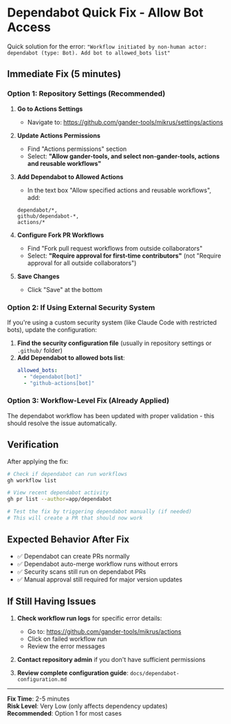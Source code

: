# Dependabot Quick Fix - Allow Bot Access

Quick solution for the error: `"Workflow initiated by non-human actor: dependabot (type: Bot). Add bot to allowed_bots list"`

## Immediate Fix (5 minutes)

### Option 1: Repository Settings (Recommended)

1. **Go to Actions Settings**
   - Navigate to: https://github.com/gander-tools/mikrus/settings/actions

2. **Update Actions Permissions**
   - Find "Actions permissions" section
   - Select: **"Allow gander-tools, and select non-gander-tools, actions and reusable workflows"**
   
3. **Add Dependabot to Allowed Actions**
   - In the text box "Allow specified actions and reusable workflows", add:
   ```
   dependabot/*,
   github/dependabot-*,
   actions/*
   ```

4. **Configure Fork PR Workflows**
   - Find "Fork pull request workflows from outside collaborators"
   - Select: **"Require approval for first-time contributors"** (not "Require approval for all outside collaborators")

5. **Save Changes**
   - Click "Save" at the bottom

### Option 2: If Using External Security System

If you're using a custom security system (like Claude Code with restricted bots), update the configuration:

1. **Find the security configuration file** (usually in repository settings or `.github/` folder)
2. **Add Dependabot to allowed bots list**:
   ```yaml
   allowed_bots:
     - "dependabot[bot]"
     - "github-actions[bot]"
   ```

### Option 3: Workflow-Level Fix (Already Applied)

The dependabot workflow has been updated with proper validation - this should resolve the issue automatically.

## Verification

After applying the fix:

```bash
# Check if dependabot can run workflows
gh workflow list

# View recent dependabot activity
gh pr list --author=app/dependabot

# Test the fix by triggering dependabot manually (if needed)
# This will create a PR that should now work
```

## Expected Behavior After Fix

- ✅ Dependabot can create PRs normally
- ✅ Dependabot auto-merge workflow runs without errors
- ✅ Security scans still run on dependabot PRs
- ✅ Manual approval still required for major version updates

## If Still Having Issues

1. **Check workflow run logs** for specific error details:
   - Go to: https://github.com/gander-tools/mikrus/actions
   - Click on failed workflow run
   - Review the error messages

2. **Contact repository admin** if you don't have sufficient permissions

3. **Review complete configuration guide**: `docs/dependabot-configuration.md`

---

**Fix Time**: 2-5 minutes  
**Risk Level**: Very Low (only affects dependency updates)  
**Recommended**: Option 1 for most cases